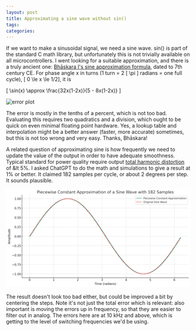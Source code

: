 ```yaml
---
layout: post
title: Approximating a sine wave without sin()
tags: 
categories: 
---
```


If we want to make a sinusoidal signal, we need a sine wave. sin() is part of the standard C math library, but unfortunately this is not trivially available on all microcontrollers. I went looking for a suitable approximation, and there is a truly ancient one: [Bhāskara I's sine approximation formula](https://en.wikipedia.org/wiki/Bh%C4%81skara_I%27s_sine_approximation_formula), dated to 7th century CE. For phase angle x in turns (1 turn = 2 \[ \pi \] radians = one full cycle), \[ 0 \le x \le 1/2\], it is

\[
\sin(x) \approx \frac{32x(1-2x)}{5 - 8x(1-2x)}
\]

![error plot](https://upload.wikimedia.org/wikipedia/commons/9/96/BhaskaraSineApproximation1.png)

The error is mostly in the tenths of a percent, which is not too bad. Evaluating this requires two quadratics and a division, which ought to be quick on even minimal floating point hardware. Yes, a lookup table and interpolation might be a better answer (faster, more accurate) sometimes, but this is not too wrong and very easy. Thanks, Bhāskara!

A related question of approximating sine is how frequently we need to update the value of the output in order to have adequate smoothness. Typical standard for power quality require output [total harmonic distortion](https://en.wikipedia.org/wiki/Total_harmonic_distortion) of &lt 5%. I asked ChatGPT to do the math and simulations to give a result at 1% or better. It claimed 182 samples per cycle, or about 2 degrees per step. It sounds plausible.

![piecewise constant sine](/assets/piecewise-constant-182sample-sine.png)

The result doesn't look too bad either, but could be improved a bit by centering the steps. Note it's not just the total error which is relevant: also important is moving the errors up in frequency, so that they are easier to filter out in analog. The errors here are at 10 kHz and above, which is getting to the level of switching frequencies we'd be using. 
